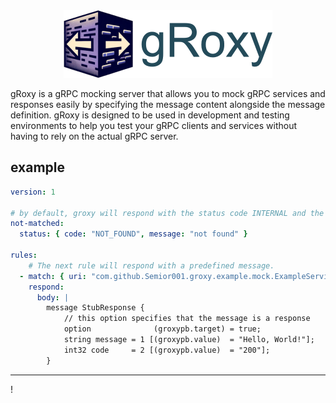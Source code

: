 <div align="center">
  <img class="logo" src=".github/logo.png" width="334px" height="108px" alt="gRoxy | gRPC mocking server"/>
</div>

gRoxy is a gRPC mocking server that allows you to mock gRPC services and responses easily by specifying the message content alongside the message definition. gRoxy is designed to be used in development and testing environments to help you test your gRPC clients and services without having to rely on the actual gRPC server.

## example
```yaml
version: 1

# by default, groxy will respond with the status code INTERNAL and the message "didn't match the request to any rule".
not-matched:
  status: { code: "NOT_FOUND", message: "not found" }

rules:
    # The next rule will respond with a predefined message.
  - match: { uri: "com.github.Semior001.groxy.example.mock.ExampleService/Stub" }
    respond:
      body: |
        message StubResponse {
            // this option specifies that the message is a response
            option              (groxypb.target) = true; 
            string message = 1 [(groxypb.value)  = "Hello, World!"];
            int32 code     = 2 [(groxypb.value)  = "200"];
        }
```

* * *
!

